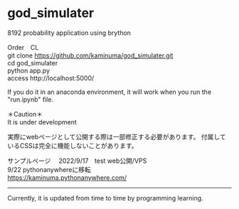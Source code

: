# god_simulater  
  8192 probability application using brython  
  
  Order　CL  
  git clone https://github.com/kaminuma/god_simulater.git  
  cd god_simulater  
  python app.py  
  access http://localhost:5000/  
  
  If you do it in an anaconda environment, 
  it will work when you run the "run.ipynb" file.
  
  ＊Caution＊  
  It is under development
 
  実際にwebページとして公開する際は一部修正する必要があります。
  付属しているCSSは完全に機能しないことがあります。
  
  サンプルページ　
  2022/9/17　test web公開/VPS<br>
  9/22 pythonanywhereに移転<br>
  https://kaminuma.pythonanywhere.com/
  
  
  *********
  Currently, it is updated from time to time by programming learning.
